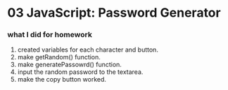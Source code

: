 # 03 JavaScript: Password Generator

### what I did for homework

1. created variables for each character and button.
2. make getRandom() function.
3. make generatePassowrd() function.
4. input the random password to the textarea.
5. make the copy button worked.